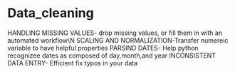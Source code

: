 # Data_cleaning
HANDLING MISSING VALUES- drop missing values, or fill them in with an automated workflow\N
SCALING AND NORMALIZATION-Transfer numereic variable to have helpful properties
PARSIND DATES- Help python recognizee dates as composed of day,month,and year
INCONSISTENT DATA ENTRY- Efficient fix typos in your data
